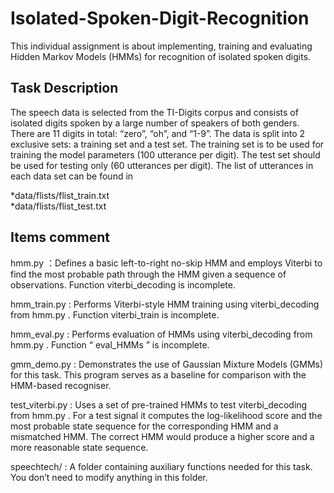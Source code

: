 # Isolated-Spoken-Digit-Recognition
This individual assignment is about implementing, training and evaluating Hidden Markov Models (HMMs) for recognition of isolated spoken digits.


Task Description
---------
The speech data is selected from the TI-Digits corpus and consists of isolated digits spoken by a large number of speakers of both genders. There are 11 digits in total: “zero”, “oh”, and “1-9”. The data is split into 2 exclusive sets: a training set and a test set. The training set is to be used for training the model parameters (100 utterance per digit). The test set should be used for testing only (60 utterances per digit). The list of utterances in each data set can be found in

*data/flists/flist_train.txt</br>
*data/flists/flist_test.txt

Items comment
----
hmm.py ：Defines a basic left-to-right no-skip HMM and employs Viterbi to find the most probable path through the HMM given a sequence of
         observations. Function viterbi_decoding is incomplete.</br>
         
hmm_train.py : Performs Viterbi-style HMM training using viterbi_decoding from hmm.py . Function viterbi_train is incomplete.</br>

hmm_eval.py : Performs evaluation of HMMs using viterbi_decoding from hmm.py . Function “ eval_HMMs ” is incomplete.</br>

gmm_demo.py : Demonstrates the use of Gaussian Mixture Models (GMMs) for this task. This program serves as a baseline for comparison with               the HMM-based recogniser. <br>

test_viterbi.py : Uses a set of pre-trained HMMs to test viterbi_decoding from hmm.py . For a test signal it computes the log-likelihood                     score and the most probable state sequence for the corresponding HMM and a mismatched HMM. The correct HMM would produce                   a higher score and a more reasonable state sequence.</br>

speechtech/ : A folder containing auxiliary functions needed for this task. You don’t need to modify anything in this folder.
